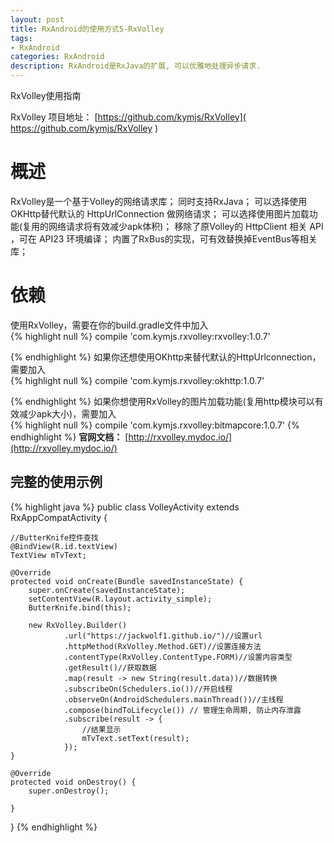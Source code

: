 ```yaml
---
layout: post
title: RxAndroid的使用方式5-RxVolley
tags:
- RxAndroid
categories: RxAndroid
description: RxAndroid是RxJava的扩展, 可以优雅地处理异步请求. 
---
```

RxVolley使用指南

RxVolley 项目地址： [https://github.com/kymjs/RxVolley]( https://github.com/kymjs/RxVolley  )  
# 概述  #
RxVolley是一个基于Volley的网络请求库；
同时支持RxJava；
可以选择使用OKHttp替代默认的 HttpUrlConnection 做网络请求；
可以选择使用图片加载功能(复用的网络请求将有效减少apk体积)；
移除了原Volley的 HttpClient 相关 API ，可在 API23 环境编译；
内置了RxBus的实现，可有效替换掉EventBus等相关库；  
# 依赖 #
使用RxVolley，需要在你的build.gradle文件中加入  
{% highlight null %}
    compile 'com.kymjs.rxvolley:rxvolley:1.0.7'

{% endhighlight %}
如果你还想使用OKhttp来替代默认的HttpUrlconnection，需要加入  
{% highlight null %}
    compile 'com.kymjs.rxvolley:okhttp:1.0.7'

{% endhighlight %}
如果你想使用RxVolley的图片加载功能(复用http模块可以有效减少apk大小)，需要加入   
{% highlight null %}
    compile 'com.kymjs.rxvolley:bitmapcore:1.0.7'
{% endhighlight %}
**官网文档：**
[http://rxvolley.mydoc.io/](http://rxvolley.mydoc.io/)

## 完整的使用示例 ##

{% highlight java %}
public class VolleyActivity extends RxAppCompatActivity {

    //ButterKnife控件查找
    @BindView(R.id.textView)
    TextView mTvText;

    @Override
    protected void onCreate(Bundle savedInstanceState) {
        super.onCreate(savedInstanceState);
        setContentView(R.layout.activity_simple);
        ButterKnife.bind(this);

        new RxVolley.Builder()
                .url("https://jackwolf1.github.io/")//设置url
                .httpMethod(RxVolley.Method.GET)//设置连接方法
                .contentType(RxVolley.ContentType.FORM)//设置内容类型
                .getResult()//获取数据
                .map(result -> new String(result.data))//数据转换
                .subscribeOn(Schedulers.io())//开启线程
                .observeOn(AndroidSchedulers.mainThread())//主线程
                .compose(bindToLifecycle()) // 管理生命周期, 防止内存泄露
                .subscribe(result -> {
                    //结果显示
                    mTvText.setText(result);
                });
    }

    @Override
    protected void onDestroy() {
        super.onDestroy();

    }
}
{% endhighlight %}
